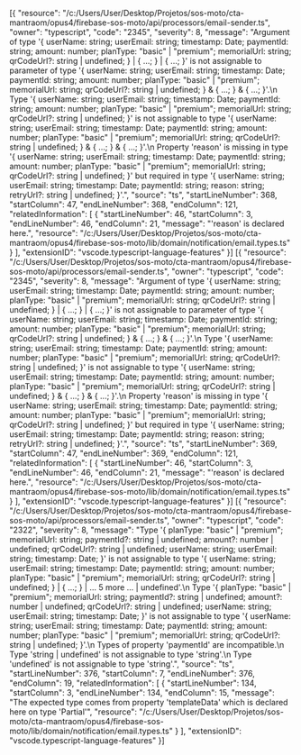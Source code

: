 [{
	"resource": "/c:/Users/User/Desktop/Projetos/sos-moto/cta-mantraom/opus4/firebase-sos-moto/api/processors/email-sender.ts",
	"owner": "typescript",
	"code": "2345",
	"severity": 8,
	"message": "Argument of type '{ userName: string; userEmail: string; timestamp: Date; paymentId: string; amount: number; planType: \"basic\" | \"premium\"; memorialUrl: string; qrCodeUrl?: string | undefined; } | { ...; } | { ...; }' is not assignable to parameter of type '{ userName: string; userEmail: string; timestamp: Date; paymentId: string; amount: number; planType: \"basic\" | \"premium\"; memorialUrl: string; qrCodeUrl?: string | undefined; } & { ...; } & { ...; }'.\n  Type '{ userName: string; userEmail: string; timestamp: Date; paymentId: string; amount: number; planType: \"basic\" | \"premium\"; memorialUrl: string; qrCodeUrl?: string | undefined; }' is not assignable to type '{ userName: string; userEmail: string; timestamp: Date; paymentId: string; amount: number; planType: \"basic\" | \"premium\"; memorialUrl: string; qrCodeUrl?: string | undefined; } & { ...; } & { ...; }'.\n    Property 'reason' is missing in type '{ userName: string; userEmail: string; timestamp: Date; paymentId: string; amount: number; planType: \"basic\" | \"premium\"; memorialUrl: string; qrCodeUrl?: string | undefined; }' but required in type '{ userName: string; userEmail: string; timestamp: Date; paymentId: string; reason: string; retryUrl?: string | undefined; }'.",
	"source": "ts",
	"startLineNumber": 368,
	"startColumn": 47,
	"endLineNumber": 368,
	"endColumn": 121,
	"relatedInformation": [
		{
			"startLineNumber": 46,
			"startColumn": 3,
			"endLineNumber": 46,
			"endColumn": 21,
			"message": "'reason' is declared here.",
			"resource": "/c:/Users/User/Desktop/Projetos/sos-moto/cta-mantraom/opus4/firebase-sos-moto/lib/domain/notification/email.types.ts"
		}
	],
	"extensionID": "vscode.typescript-language-features"
}]
[{
	"resource": "/c:/Users/User/Desktop/Projetos/sos-moto/cta-mantraom/opus4/firebase-sos-moto/api/processors/email-sender.ts",
	"owner": "typescript",
	"code": "2345",
	"severity": 8,
	"message": "Argument of type '{ userName: string; userEmail: string; timestamp: Date; paymentId: string; amount: number; planType: \"basic\" | \"premium\"; memorialUrl: string; qrCodeUrl?: string | undefined; } | { ...; } | { ...; }' is not assignable to parameter of type '{ userName: string; userEmail: string; timestamp: Date; paymentId: string; amount: number; planType: \"basic\" | \"premium\"; memorialUrl: string; qrCodeUrl?: string | undefined; } & { ...; } & { ...; }'.\n  Type '{ userName: string; userEmail: string; timestamp: Date; paymentId: string; amount: number; planType: \"basic\" | \"premium\"; memorialUrl: string; qrCodeUrl?: string | undefined; }' is not assignable to type '{ userName: string; userEmail: string; timestamp: Date; paymentId: string; amount: number; planType: \"basic\" | \"premium\"; memorialUrl: string; qrCodeUrl?: string | undefined; } & { ...; } & { ...; }'.\n    Property 'reason' is missing in type '{ userName: string; userEmail: string; timestamp: Date; paymentId: string; amount: number; planType: \"basic\" | \"premium\"; memorialUrl: string; qrCodeUrl?: string | undefined; }' but required in type '{ userName: string; userEmail: string; timestamp: Date; paymentId: string; reason: string; retryUrl?: string | undefined; }'.",
	"source": "ts",
	"startLineNumber": 369,
	"startColumn": 47,
	"endLineNumber": 369,
	"endColumn": 121,
	"relatedInformation": [
		{
			"startLineNumber": 46,
			"startColumn": 3,
			"endLineNumber": 46,
			"endColumn": 21,
			"message": "'reason' is declared here.",
			"resource": "/c:/Users/User/Desktop/Projetos/sos-moto/cta-mantraom/opus4/firebase-sos-moto/lib/domain/notification/email.types.ts"
		}
	],
	"extensionID": "vscode.typescript-language-features"
}]
[{
	"resource": "/c:/Users/User/Desktop/Projetos/sos-moto/cta-mantraom/opus4/firebase-sos-moto/api/processors/email-sender.ts",
	"owner": "typescript",
	"code": "2322",
	"severity": 8,
	"message": "Type '{ planType: \"basic\" | \"premium\"; memorialUrl: string; paymentId?: string | undefined; amount?: number | undefined; qrCodeUrl?: string | undefined; userName: string; userEmail: string; timestamp: Date; }' is not assignable to type '{ userName: string; userEmail: string; timestamp: Date; paymentId: string; amount: number; planType: \"basic\" | \"premium\"; memorialUrl: string; qrCodeUrl?: string | undefined; } | { ...; } | ... 5 more ... | undefined'.\n  Type '{ planType: \"basic\" | \"premium\"; memorialUrl: string; paymentId?: string | undefined; amount?: number | undefined; qrCodeUrl?: string | undefined; userName: string; userEmail: string; timestamp: Date; }' is not assignable to type '{ userName: string; userEmail: string; timestamp: Date; paymentId: string; amount: number; planType: \"basic\" | \"premium\"; memorialUrl: string; qrCodeUrl?: string | undefined; }'.\n    Types of property 'paymentId' are incompatible.\n      Type 'string | undefined' is not assignable to type 'string'.\n        Type 'undefined' is not assignable to type 'string'.",
	"source": "ts",
	"startLineNumber": 376,
	"startColumn": 7,
	"endLineNumber": 376,
	"endColumn": 19,
	"relatedInformation": [
		{
			"startLineNumber": 134,
			"startColumn": 3,
			"endLineNumber": 134,
			"endColumn": 15,
			"message": "The expected type comes from property 'templateData' which is declared here on type 'Partial<EmailData>'",
			"resource": "/c:/Users/User/Desktop/Projetos/sos-moto/cta-mantraom/opus4/firebase-sos-moto/lib/domain/notification/email.types.ts"
		}
	],
	"extensionID": "vscode.typescript-language-features"
}]